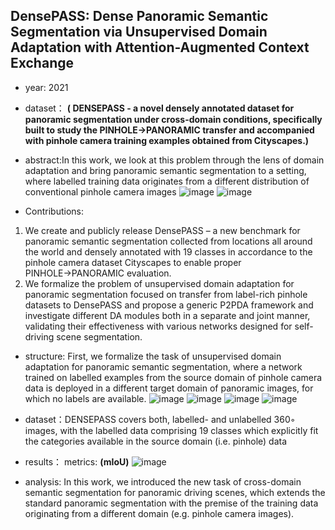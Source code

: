 ## DensePASS: Dense Panoramic Semantic Segmentation via Unsupervised Domain Adaptation with Attention-Augmented Context Exchange

- year: 2021

- dataset：  **( DENSEPASS - a novel densely annotated dataset for panoramic segmentation under cross-domain conditions, specifically built to study the PINHOLE→PANORAMIC transfer and accompanied with pinhole camera training examples obtained from Cityscapes.)**  

- abstract:In this work, we look at this problem through the lens of domain adaptation and bring panoramic semantic segmentation to a setting, where labelled training data originates from a different distribution of conventional pinhole camera images
![image](https://github.com/VLISLAB/360-DL-Survey/blob/main/Images/DensePASSabstract.png)
![image](https://github.com/VLISLAB/360-DL-Survey/blob/main/Images/DensePASSstructure.png)
- Contributions:

1) We create and publicly release DensePASS – a new benchmark for panoramic semantic segmentation collected from locations all around the world and densely annotated with 19 classes in accordance to the pinhole camera dataset Cityscapes to enable proper PINHOLE→PANORAMIC evaluation. 
2) We formalize the problem of unsupervised domain adaptation for panoramic segmentation focused on transfer from label-rich pinhole datasets to DensePASS and propose a generic P2PDA framework and investigate different DA modules both in a separate and joint manner, validating their effectiveness with various networks designed for self-driving scene segmentation.



- structure:
First, we formalize the task of unsupervised domain adaptation for panoramic semantic segmentation, where a network trained on labelled examples from the source domain of pinhole camera data is deployed in a different target domain of panoramic images, for which no labels are available.
![image](https://github.com/VLISLAB/360-DL-Survey/blob/main/Images/DensePASSstructure1.png)
![image](https://github.com/VLISLAB/360-DL-Survey/blob/main/Images/DensePASSstructure2.png)
![image](https://github.com/VLISLAB/360-DL-Survey/blob/main/Images/DensePASSstructure3.png)
![image](https://github.com/VLISLAB/360-DL-Survey/blob/main/Images/DensePASSstructure4.png)
- dataset：DENSEPASS covers both, labelled- and unlabelled 360◦ images, with the labelled data comprising 19 classes which explicitly fit the categories available  in the source domain (i.e. pinhole) data



- results：
metrics: **(mIoU)**
![image](https://github.com/VLISLAB/360-DL-Survey/blob/main/Images/DensePASSresult.png)

- analysis: In this work, we introduced the new task of cross-domain semantic segmentation for panoramic driving scenes, which extends the standard panoramic segmentation with the premise of the training data originating from a different domain (e.g. pinhole camera images).
